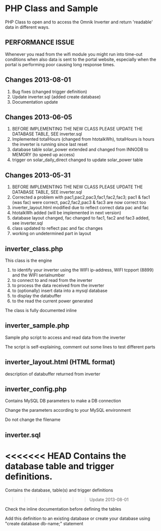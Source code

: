 PHP Class and Sample
====================
PHP Class to open and to access the Omnik Inverter and return 'readable' data in different ways.

PERFORMANCE ISSUE
-----------------
Whenever you read from the wifi module you might run into time-out conditions when also data is sent to the portal website, especially when the portal is performing poor causing long response times.

Changes 2013-08-01
------------------
1. Bug fixes (changed trigger definition)
2. Update inverter.sql (added create database)
3. Documentation update

Changes 2013-06-05
------------------
1. BEFORE IMPLEMENTING THE NEW CLASS PLEASE UPDATE THE DATABASE TABLE, SEE inverter.sql
2. Implemented totalHours (changed from htotalkWh), totalHours is hours the inverter is running since last reset
3. database table solar_power extended and changed from INNODB to MEMORY (to speed up access)
4. trigger on solar_daily_direct changed to update solar_power table

Changes 2013-05-31
------------------
1. BEFORE IMPLEMENTING THE NEW CLASS PLEASE UPDATE THE DATABASE TABLE, SEE inverter.sql
2. Corrected a problem with pac1,pac2,pac3,fac1,fac2,fac3; pac1 & fac1 (was fac) were correct, pac2,fac2,pac3 & fac3 are now correct too
3. inverter_layout.html modified due to reflect correct data pac and fac
4. htotalkWh added (will be implemented in next version) 
5. database layout changed, fac changed to fac1, fac2 and fac3 added, see inverter.sql
6. class updated to reflect pac and fac changes
7. working on undetermined part in layout

inverter_class.php
------------------
This class is the engine

1. to identify your inverter using the WIFI ip-address, WIFI tcpport (8899) and the WIFI serialnumber
2. to connect to and read from the inverter
3. to process the data received from the inverter
4. to (optionally) insert data into a mysql database
5. to display the databuffer 
6. to the read the current power generated

The class is fully documented inline

inverter_sample.php
-------------------
Sample php script to access and read data from the inverter

The script is self-explaining, comment out some lines to test different parts

inverter_layout.html (HTML format)
------------
description of databuffer returned from inverter

inverter_config.php
-------------------
Contains MySQL DB parameters to make a DB connection

Change the parameters according to your MySQL environment

Do not change the filename
 
inverter.sql
------------
<<<<<<< HEAD
Contains the database table and trigger definitions. 
=======
Contains the database, table(s) and trigger definitions
>>>>>>> Update 2013-08-01

Check the inline documentation before defining the tables

Add this definition to an existing database or create your database using "create database db-name;" statement

